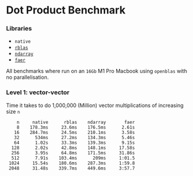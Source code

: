 # Dot Product Benchmark

### Libraries
- `native`
- [`rblas`](https://mikkyang.github.io/rust-blas/doc/rblas/index.html)
- [`ndarray`](https://docs.rs/ndarray/latest/ndarray/)
- [`faer`](https://github.com/sarah-ek/faer-rs/tree/main)

All benchmarks where run on an `16Gb` M1 Pro Macbook using `openblas` with no parallelisation.

### Level 1: vector-vector
Time it takes to do 1,000,000 (Million) vector multiplications of increasing size `n`
```text
    n     native      rblas    ndarray       faer
    8    178.3ms     23.6ms    176.5ms      2.61s
   16    284.7ms     24.5ms    210.1ms      3.58s
   32      534ms     27.2ms    134.3ms      5.46s
   64      1.02s     33.3ms    139.3ms      9.15s
  128      2.02s     42.8ms    148.1ms     17.58s
  256      3.95s     64.8ms    171.5ms     31.86s
  512      7.91s    103.4ms      209ms     1:01.5
 1024     15.54s    180.6ms    287.3ms     1:59.8
 2048     31.48s    339.7ms    449.6ms     3:57.7
```
